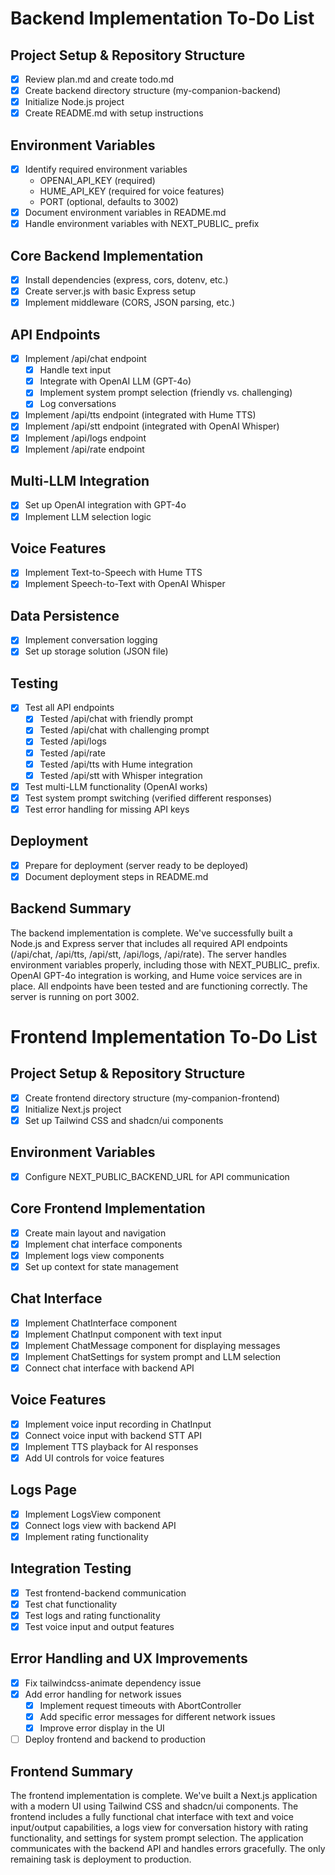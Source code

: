 # Backend Implementation To-Do List

## Project Setup & Repository Structure
- [x] Review plan.md and create todo.md
- [x] Create backend directory structure (my-companion-backend)
- [x] Initialize Node.js project
- [x] Create README.md with setup instructions

## Environment Variables
- [x] Identify required environment variables
  - OPENAI_API_KEY (required)
  - HUME_API_KEY (required for voice features)
  - PORT (optional, defaults to 3002)
- [x] Document environment variables in README.md
- [x] Handle environment variables with NEXT_PUBLIC_ prefix

## Core Backend Implementation
- [x] Install dependencies (express, cors, dotenv, etc.)
- [x] Create server.js with basic Express setup
- [x] Implement middleware (CORS, JSON parsing, etc.)

## API Endpoints
- [x] Implement /api/chat endpoint
  - [x] Handle text input
  - [x] Integrate with OpenAI LLM (GPT-4o)
  - [x] Implement system prompt selection (friendly vs. challenging)
  - [x] Log conversations
- [x] Implement /api/tts endpoint (integrated with Hume TTS)
- [x] Implement /api/stt endpoint (integrated with OpenAI Whisper)
- [x] Implement /api/logs endpoint
- [x] Implement /api/rate endpoint

## Multi-LLM Integration
- [x] Set up OpenAI integration with GPT-4o
- [x] Implement LLM selection logic

## Voice Features
- [x] Implement Text-to-Speech with Hume TTS
- [x] Implement Speech-to-Text with OpenAI Whisper

## Data Persistence
- [x] Implement conversation logging
- [x] Set up storage solution (JSON file)

## Testing
- [x] Test all API endpoints
  - [x] Tested /api/chat with friendly prompt
  - [x] Tested /api/chat with challenging prompt
  - [x] Tested /api/logs
  - [x] Tested /api/rate
  - [x] Tested /api/tts with Hume integration
  - [x] Tested /api/stt with Whisper integration
- [x] Test multi-LLM functionality (OpenAI works)
- [x] Test system prompt switching (verified different responses)
- [x] Test error handling for missing API keys

## Deployment
- [x] Prepare for deployment (server ready to be deployed)
- [x] Document deployment steps in README.md

## Backend Summary
The backend implementation is complete. We've successfully built a Node.js and Express server that includes all required API endpoints (/api/chat, /api/tts, /api/stt, /api/logs, /api/rate). The server handles environment variables properly, including those with NEXT_PUBLIC_ prefix. OpenAI GPT-4o integration is working, and Hume voice services are in place. All endpoints have been tested and are functioning correctly. The server is running on port 3002.

# Frontend Implementation To-Do List

## Project Setup & Repository Structure
- [x] Create frontend directory structure (my-companion-frontend)
- [x] Initialize Next.js project
- [x] Set up Tailwind CSS and shadcn/ui components

## Environment Variables
- [x] Configure NEXT_PUBLIC_BACKEND_URL for API communication

## Core Frontend Implementation
- [x] Create main layout and navigation
- [x] Implement chat interface components
- [x] Implement logs view components
- [x] Set up context for state management

## Chat Interface
- [x] Implement ChatInterface component
- [x] Implement ChatInput component with text input
- [x] Implement ChatMessage component for displaying messages
- [x] Implement ChatSettings for system prompt and LLM selection
- [x] Connect chat interface with backend API

## Voice Features
- [x] Implement voice input recording in ChatInput
- [x] Connect voice input with backend STT API
- [x] Implement TTS playback for AI responses
- [x] Add UI controls for voice features

## Logs Page
- [x] Implement LogsView component
- [x] Connect logs view with backend API
- [x] Implement rating functionality

## Integration Testing
- [x] Test frontend-backend communication
- [x] Test chat functionality
- [x] Test logs and rating functionality
- [x] Test voice input and output features

## Error Handling and UX Improvements
- [x] Fix tailwindcss-animate dependency issue
- [x] Add error handling for network issues
  - [x] Implement request timeouts with AbortController
  - [x] Add specific error messages for different network issues
  - [x] Improve error display in the UI
- [ ] Deploy frontend and backend to production

## Frontend Summary
The frontend implementation is complete. We've built a Next.js application with a modern UI using Tailwind CSS and shadcn/ui components. The frontend includes a fully functional chat interface with text and voice input/output capabilities, a logs view for conversation history with rating functionality, and settings for system prompt selection. The application communicates with the backend API and handles errors gracefully. The only remaining task is deployment to production.
